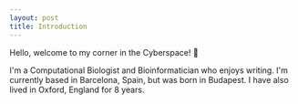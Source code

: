 ```yaml
---
layout: post
title: Introduction
---
```


Hello, welcome to my corner in the Cyberspace! 🚀

I'm a Computational Biologist and Bioinformatician who enjoys writing. I'm currently based in Barcelona, Spain, but was born in Budapest. I have also lived in Oxford, England for 8 years.

